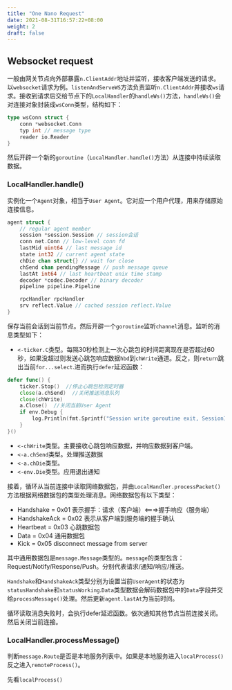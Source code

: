 ```yaml
---
title: "One Nano Request"
date: 2021-08-31T16:57:22+08:00
weight: 2
draft: false
---
```


## Websocket request

一般由网关节点向外部暴露`n.ClientAddr`地址并监听，接收客户端发送的请求。以`websocket`请求为例。`listenAndServeWS`方法负责监听`n.ClientAddr`并接收`ws`请求。接收到请求后交给节点下的`LocalHandler`的`handleWs()`方法，`handleWs()`会对连接对象封装成`wsConn`类型，结构如下：
```Go
type wsConn struct {  
	conn *websocket.Conn  
	typ int // message type  
	reader io.Reader  
}
```

然后开辟一个新的`goroutine`（`LocalHandler.handle()`方法）从连接中持续读取数据。

### LocalHandler.handle()
实例化一个`Agent`对象，相当于`User Agent`。它对应一个用户代理，用来存储原始连接信息。
```Go
agent struct {  
	// regular agent member 
	session *session.Session // session会话
	conn net.Conn // low-level conn fd 
	lastMid uint64 // last message id
	state int32 // current agent state
	chDie chan struct{} // wait for close  
	chSend chan pendingMessage // push message queue  
	lastAt int64 // last heartbeat unix time stamp  
	decoder *codec.Decoder // binary decoder  
	pipeline pipeline.Pipeline

	rpcHandler rpcHandler  
	srv reflect.Value // cached session reflect.Value  
}
```

保存当前会话到当前节点。然后开辟一个`goroutine`监听`channel`消息。监听的消息类型如下：
- `<-ticker.C`类型。每隔30秒检测上一次心跳包的时间距离现在是否超过60秒，如果没超过则发送心跳包响应数据`hbd`到`chWrite`通道。反之，则`return`跳出当前`for...select`.进而执行`defer`延迟函数：
```Go
defer func() {  
	ticker.Stop()  //停止心跳包检测定时器
	close(a.chSend)  //关闭推送消息队列
	close(chWrite)  
	a.Close()  //关闭当前User Agent
	if env.Debug {  
		log.Println(fmt.Sprintf("Session write goroutine exit, SessionID=%d, UID=%d", a.session.ID(), a.session.UID()))  
	}
}()
```

- `<-chWrite`类型。主要接收心跳包响应数据，并响应数据到客户端。
- `<-a.chSend`类型。处理推送数据
- `<-a.chDie`类型。
- `<-env.Die`类型。应用退出通知


接着，循环从当前连接中读取网络数据包，并由`LocalHandler.processPacket()`方法根据网络数据包的类型处理消息。网络数据包有以下类型：
- Handshake = 0x01 表示握手：请求（客户端）<===>握手响应（服务端）
- HandshakeAck = 0x02 表示从客户端到服务端的握手确认
- Heartbeat = 0x03 心跳数据包
- Data = 0x04 通用数据包
- Kick = 0x05 disconnect message from server

其中通用数据包是`message.Message`类型的。`message`的类型包含：Request/Notify/Response/Push。分别代表请求/通知/响应/推送。

`Handshake`和`HandshakeAck`类型分别为设置当前`UserAgent`的状态为`statusHandshake`和`statusWorking`.`Data`类型数据会解码数据包中的`Data`字段并交给`processMessage()`处理。然后更新`agent.lastAt`为当前时间。

循环读取消息失败时，会执行defer延迟函数。依次通知其他节点当前连接关闭。然后关闭当前连接。

### LocalHandler.processMessage()

判断`message.Route`是否是本地服务列表中。如果是本地服务进入`localProcess()` 反之进入`remoteProcess()`。

先看`localProcess()`
